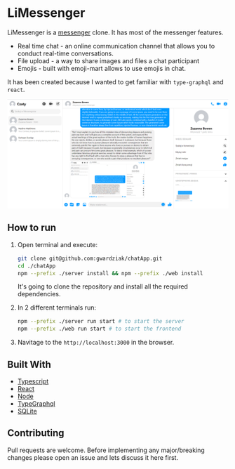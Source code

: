 # LiMessenger

LiMessenger is a [messenger](https://www.messenger.com/) clone. It has most of the messenger features.

- Real time chat - an online communication channel that allows you to conduct real-time conversations.
- File upload - a way to share images and files a chat participant
- Emojis - built with emoji-mart allows to use emojis in chat.

It has been created because I wanted to get familiar with `type-graphql` and `react`.

![app main screen](https://github.com/gwardziak/LiMessenger/blob/master/misc/appMainScreen.png)

## How to run

1. Open terminal and execute:

   ```bash
   git clone git@github.com:gwardziak/chatApp.git
   cd ./chatApp
   npm --prefix ./server install && npm --prefix ./web install
   ```

   It's going to clone the repository and install all the required dependencies.

2. In 2 different terminals run:

   ```bash
   npm --prefix ./server run start # to start the server
   npm --prefix ./web run start # to start the frontend
   ```

3. Navitage to the `http://localhost:3000` in the browser.

## Built With

- [Typescript](https://www.typescriptlang.org/)
- [React](https://reactjs.org/)
- [Node](https://nodejs.org/en/)
- [TypeGraphql](https://typegraphql.com/)
- [SQLite](https://www.sqlite.org/index.html)

## Contributing

Pull requests are welcome. Before implementing any major/breaking changes please open an issue and lets discuss it here first.
